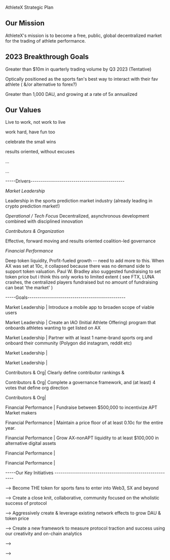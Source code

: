 AthleteX Strategic Plan

Our Mission
-------------

AthleteX's mission is to become a free, public, global decentralized market for the trading of athlete performance.


2023 Breakthrough Goals
-------------

Greater than $10m in quarterly trading volume by Q3 2023 (Tentative)

Optically positioned as the sports fan's best way to interact with their fav athlete ( &/or alternative to forex?)

Greater than 1,000 DAU, and growing at a rate of 5x annualized


Our Values
-------------

Live to work, not work to live

work hard, have fun too

celebrate the small wins

results oriented, without excuses

...

...


-----Drivers----------------------------------------------

*Market Leadership* 

Leadership in the sports prediction market industry (already leading in crypto prediction market!)

*Operational / Tech Focus*
Decentralized, asynchronous development combined with disciplined innovation


*Contributors & Organization*

Effective, forward moving and results oriented coalition-led governance


*Financial Performance*

Deep token liquidity, Profit-fueled growth --  need to add more to this.  When AX was set at 10c, it collapsed because there was no demand side to support token valuation.  Paul W. Bradley also suggested fundraising to set token price but i think this only works to limited extent ( see FTX, LUNA crashes, the centralized players fundraised but no amount of fundraising can beat 'the market' )

-----Goals------------------------------------------------

Market Leadership |   Introduce a mobile app to broaden scope of viable users

Market Leadership |   Create an IAO (Initial Athlete Offering) program that onboards athletes wanting to get listed on AX

Market Leadership |   Partner with at least 1 name-brand sports org and onboard their community (Polygon did instagram, reddit etc)

Market Leadership |  

Market Leadership |

Contributors & Org|   Clearly define contributor rankings & 

Contributors & Org|   Complete a governance framework, and (at least) 4 votes that define org direction

Contributors & Org|   

Financial Performance | Fundraise between $500,000 to incentivize APT Market makers

Financial Performance | Maintain a price floor of at least 0.10c for the entire year.

Financial Performance | Grow AX-nonAPT liquidity to at least $100,000 in alternative digital assets

Financial Performance | 

Financial Performance | 
 

-----Our Key Initiatives ----------------------------------------------------------

--> Become THE token for sports fans to enter into Web3, SX and beyond

--> Create a close knit, collaborative, community focused on the wholistic success of protocol

--> Aggressively create & leverage existing network effects to grow DAU & token price

--> Create a new framework to measure protocol traction and success using our creativity and on-chain analytics

--> 

--> 
